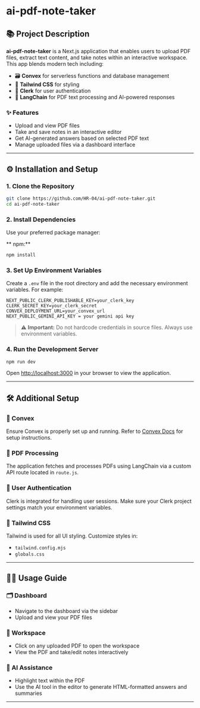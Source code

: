 # ai-pdf-note-taker

## 📚 Project Description

**ai-pdf-note-taker** is a Next.js application that enables users to upload PDF files, extract text content, and take notes within an interactive workspace. This app blends modern tech including:

- 🗃️ **Convex** for serverless functions and database management  
- 🎨 **Tailwind CSS** for styling  
- 🔐 **Clerk** for user authentication  
- 🤖 **LangChain** for PDF text processing and AI-powered responses  

### ✨ Features

- Upload and view PDF files
- Take and save notes in an interactive editor
- Get AI-generated answers based on selected PDF text
- Manage uploaded files via a dashboard interface

---

## ⚙️ Installation and Setup

### 1. Clone the Repository

```sh
git clone https://github.com/HR-04/ai-pdf-note-taker.git
cd ai-pdf-note-taker
```

### 2. Install Dependencies

Use your preferred package manager:

** npm:**

```sh
npm install
```

### 3. Set Up Environment Variables

Create a `.env` file in the root directory and add the necessary environment variables. For example:

```
NEXT_PUBLIC_CLERK_PUBLISHABLE_KEY=your_clerk_key
CLERK_SECRET_KEY=your_clerk_secret
CONVEX_DEPLOYMENT_URL=your_convex_url
NEXT_PUBLIC_GEMINI_API_KEY = your gemini api key
```

> ⚠️ **Important:** Do not hardcode credentials in source files. Always use environment variables.

### 4. Run the Development Server

```sh
npm run dev
```

Open [http://localhost:3000](http://localhost:3000) in your browser to view the application.

---

## 🛠️ Additional Setup

### 🔄 Convex

Ensure Convex is properly set up and running. Refer to [Convex Docs](https://docs.convex.dev/) for setup instructions.

### 📄 PDF Processing

The application fetches and processes PDFs using LangChain via a custom API route located in `route.js`.

### 👤 User Authentication

Clerk is integrated for handling user sessions. Make sure your Clerk project settings match your environment variables.

### 🎨 Tailwind CSS

Tailwind is used for all UI styling. Customize styles in:

- `tailwind.config.mjs`
- `globals.css`

---

## 🧑‍💻 Usage Guide

### 🗂 Dashboard

- Navigate to the dashboard via the sidebar
- Upload and view your PDF files

### 📝 Workspace

- Click on any uploaded PDF to open the workspace
- View the PDF and take/edit notes interactively

### 🤖 AI Assistance

- Highlight text within the PDF
- Use the AI tool in the editor to generate HTML-formatted answers and summaries

---
